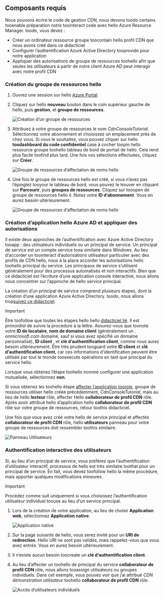 ## <a name="prerequisites"></a>Composants requis
Nous pouvons écrire le code de gestion CDN, nous devons toodo certains tooenable préparation notre toointeract code avec hello Azure Resource Manager.  toodo, vous devez :

* Créer un ordinateur ressource groupe toocontain hello profil CDN que nous avons créé dans ce didacticiel
* Configurer l’authentification Azure Active Directory tooprovide pour notre application
* Appliquer des autorisations de groupe de ressources toohello afin que seules les utilisateurs à partir de notre client Azure AD peut interagir avec notre profil CDN

### <a name="creating-hello-resource-group"></a>Création du groupe de ressources hello
1. Ouvrez une session sur hello [Azure Portal](https://portal.azure.com).
2. Cliquez sur hello **nouveau** bouton dans le coin supérieur gauche de hello, puis **gestion**, et **groupe de ressources**.

    ![Création d’un groupe de ressources](./media/cdn-app-dev-prep/cdn-new-rg-1-include.png)
3. Attribuez à votre groupe de ressources le nom *CdnConsoleTutorial*.  Sélectionnez votre abonnement et choisissez un emplacement près de chez vous.  Si vous le souhaitez, vous pouvez cliquer sur hello **toodashboard du code confidentiel** case à cocher toopin hello ressource groupe toohello tableau de bord de portail de hello.  Cela rend plus facile toofind plus tard.  Une fois vos sélections effectuées, cliquez sur **Créer**.

    ![Groupe de ressources d’affectation de noms hello](./media/cdn-app-dev-prep/cdn-new-rg-2-include.png)
4. Une fois le groupe de ressources hello est créé, si vous n’avez pas l’épinglez tooyour le tableau de bord, vous pouvez le trouver en cliquant sur **Parcourir**, puis **groupes de ressources**.  Cliquez sur tooopen de groupe de ressources hello il.  Notez votre **ID d’abonnement**.  Vous en aurez besoin ultérieurement.

    ![Groupe de ressources d’affectation de noms hello](./media/cdn-app-dev-prep/cdn-subscription-id-include.png)

### <a name="creating-hello-azure-ad-application-and-applying-permissions"></a>Création d’application hello Azure AD et appliquer des autorisations
Il existe deux approches de l’authentification avec Azure Active Directory tooapp : des utilisateurs individuels ou un principal de service. Un principal de service est un compte service tooa similaire dans Windows.  Au lieu d’accorder un toointeract d’autorisations utilisateur particulier avec des profils de CDN hello, nous à la place accorder les autorisations hello toohello principal du service.  Les principaux de service s’utilisent généralement pour des processus automatisés et non interactifs.  Bien que ce didacticiel est l’écriture d’une application console interactive, nous allons nous concentrer sur l’approche de hello service principal.

La création d’un principal de service comprend plusieurs étapes, dont la création d’une application Azure Active Directory.  toodo, nous allons trop[suivez ce didacticiel](../articles/resource-group-create-service-principal-portal.md).

> [!IMPORTANT]
> Être toofollow que toutes les étapes hello hello [didacticiel lié](../articles/resource-group-create-service-principal-portal.md).  Il est *primordial* de suivre la procédure à la lettre.  Assurez-vous que toonote votre **ID de locataire**, **nom de domaine client** (généralement un *. onmicrosoft.com* domaine, sauf si vous avez spécifié un domaine personnalisé), **ID client** , et **clé d’authentification client**, comme nous aurez besoin ultérieurement.  Être très prudent tooguard votre **ID client** et **clé d’authentification client**, car ces informations d’identification peuvent être utilisée par tout le monde tooexecute opérations en tant que principal du service hello.
>
> Lorsque vous obtenez l’étape toohello nommé configurer une application mutualisée, sélectionnez **non**.
>
> Si vous obtenez les toohello étape [affecter l’application toorole](../articles/azure-resource-manager/resource-group-create-service-principal-portal.md#assign-application-to-role), groupe de ressources utiliser hello créée précédemment, *CdnConsoleTutorial*, mais au lieu de hello **lecteur** rôle, affecter Hello **collaborateur de profil CDN** rôle.  Après avoir attribué hello d’application hello **collaborateur de profil CDN** rôle sur votre groupe de ressources, retour toothis didacticiel. 
>
>

Une fois que vous avez créé votre hello de service principal et affectés **collaborateur de profil CDN** rôle, hello **utilisateurs** panneau pour votre groupe de ressources doit ressembler toothis similaire.

![Panneau Utilisateurs](./media/cdn-app-dev-prep/cdn-service-principal-include.png)

### <a name="interactive-user-authentication"></a>Authentification interactive des utilisateurs
Si, au lieu d’un principal de service, vous préférez que l’authentification d’utilisateur interactif, processus de hello est très similaire toothat pour un principal de service.  En fait, vous devez toofollow hello la même procédure, mais apporter quelques modifications mineures.

> [!IMPORTANT]
> Procédez comme suit uniquement si vous choisissez l’authentification utilisateur individuel toouse au lieu d’un service principal.
>
>

1. Lors de la création de votre application, au lieu de choisir **Application web**, sélectionnez **Application native**.

    ![Application native](./media/cdn-app-dev-prep/cdn-native-application-include.png)
2. Sur la page suivante de hello, vous serez invité pour un **URI de redirection**.  Hello URI ne sont pas validés, mais rappelez-vous que vous avez entrés.  Vous en aurez besoin ultérieurement.
3. Il n’existe aucun besoin toocreate un **clé d’authentification client**.
4. Au lieu d’affecter un toohello de principal du service **collaborateur de profil CDN** rôle, nous allons tooassign utilisateurs ou groupes individuels.  Dans cet exemple, vous pouvez voir que j’ai attribué *CDN démonstration utilisateur* toohello **collaborateur de profil CDN** rôle.  

    ![Accès d’utilisateurs individuels](./media/cdn-app-dev-prep/cdn-aad-user-include.png)
